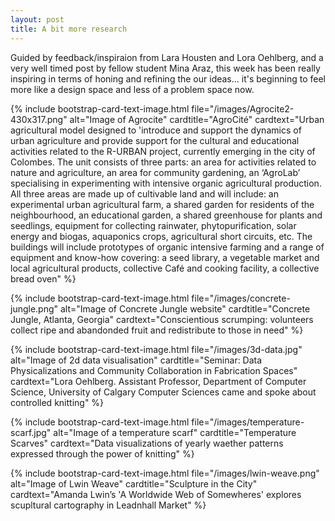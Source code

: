 ```yaml
---
layout: post
title: A bit more research
---
```


Guided by feedback/inspiraion from Lara Housten and Lora Oehlberg, and a very well timed post by fellow student Mina Araz, this week has been really inspiring in terms of honing and refining the our ideas... it's beginning to feel more like a design space and less of a problem space now. 

{% include bootstrap-card-text-image.html file="/images/Agrocite2-430x317.png" alt="Image of Agrocite" cardtitle="AgroCité" cardtext="Urban agricultural model designed to 'introduce and support the dynamics of urban agriculture and provide support for the cultural and educational activities related to the R-URBAN project, currently emerging in the city of Colombes. The unit consists of three parts: an area for activities related to nature and agriculture, an area for community gardening, an ‘AgroLab’ specialising in experimenting with intensive organic agricultural production. All three areas are made up of cultivable land and will include: an experimental urban agricultural farm, a shared garden for residents of the neighbourhood, an educational garden, a shared greenhouse for plants and seedlings, equipment for collecting rainwater, phytopurification, solar energy and biogas, aquaponics crops, agricultural short circuits, etc. The buildings will include prototypes of organic intensive farming and a range of equipment and know-how covering: a seed library, a vegetable market and local agricultural products, collective Café and cooking facility, a collective bread oven" %}

{% include bootstrap-card-text-image.html file="/images/concrete-jungle.png" alt="Image of Concrete Jungle website" cardtitle="Concrete Jungle, Atlanta, Georgia" cardtext="Conscientious scrumping: volunteers collect ripe and abandonded fruit and redistribute to those in need" %}

{% include bootstrap-card-text-image.html file="/images/3d-data.jpg" alt="Image of 2d data visualisation" cardtitle="Seminar: Data Physicalizations and Community Collaboration in Fabrication Spaces" cardtext="Lora Oehlberg. Assistant Professor, Department of Computer Science, University of Calgary Computer Sciences came and spoke about controlled knitting" %}

{% include bootstrap-card-text-image.html file="/images/temperature-scarf.jpg" alt="Image of a temperature scarf" cardtitle="Temperature Scarves" cardtext="Data visualizations of yearly waether patterns expressed through the power of knitting" %}

{% include bootstrap-card-text-image.html file="/images/lwin-weave.png" alt="Image of Lwin Weave" cardtitle="Sculpture in the City" cardtext="Amanda Lwin’s 'A Worldwide Web of Somewheres' explores scupltural cartography in Leadnhall Market" %}




